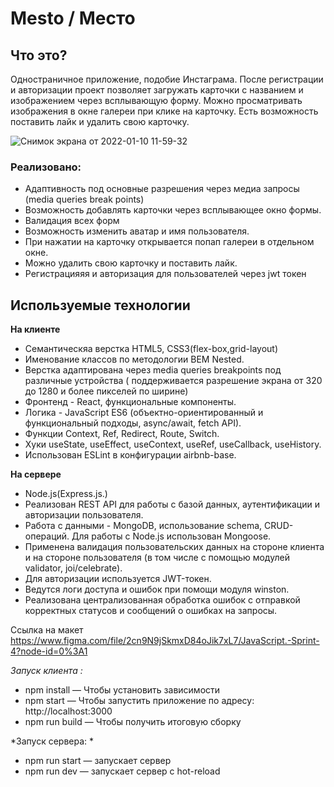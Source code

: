 # Mesto / Место




## Что это?
Одностраничное приложение, подобие Инстаграма. После регистрации и авторизации проект позволяет загружать карточки с названием и изображением через всплывающую форму.
Можно просматривать изображения в окне галереи при клике на карточку. Есть возможность поставить лайк и удалить свою карточку.

![Снимок экрана от 2022-01-10 11-59-32](https://user-images.githubusercontent.com/43962272/148740252-165e3347-6cde-4c5a-ab8e-2923c5be02b0.png)

### Реализовано: 
+ Адаптивность под основные разрешения через медиа запросы (media queries break points)
+ Возможность добавлять карточки через всплывающее окно формы.
+ Валидация всех форм
+ Возможность изменить аватар и имя пользователя. 
+ При нажатии на карточку открывается попап галереи в отдельном окне. 
+ Можно удалить свою карточку и поставить лайк.
+ Регистрацияяя и авторизация для пользователей через jwt токен


## Используемые технологии
**На клиенте**
+ Семантическяа верстка HTML5, CSS3(flex-box,grid-layout)
+ Именование классов по методологии  BEM Nested.
+ Верстка адаптирована через media queries breakpoints под различные устройства ( поддерживается разрешение экрана от 320 до 1280 и более пикселей по ширине)
+ Фронтенд - React, функциональные компоненты.
+ Логика - JavaScript ES6 (объектно-ориентированный и функциональный подходы, async/await, fetch API).
+ Функции Context, Ref, Redirect, Route, Switch.
+ Хуки useState, useEffect, useContext, useRef, useCallback, useHistory.
+ Использован ESLint в конфигурации airbnb-base.

**На сервере** 
+ Node.js(Express.js.)
+ Реализован REST API для работы с базой данных, аутентификации и авторизации пользователя.
+ Работа с данными - MongoDB, использование schema, CRUD-операций. Для работы с Node.js использован Mongoose.
+ Применена валидация пользовательских данных на стороне клиента и на стороне пользователя (в том числе с помощью модулей validator, joi/celebrate).
+ Для авторизации используется JWT-токен.
+ Ведутся логи доступа и ошибок при помощи модуля winston.
+ Реализована централизованная обработка ошибок с отправкой корректных статусов и сообщений о ошибках на запросы.


Ссылка на макет https://www.figma.com/file/2cn9N9jSkmxD84oJik7xL7/JavaScript.-Sprint-4?node-id=0%3A1

*Запуск клиента :*
+ npm install — Чтобы установить зависимости
+ npm start — Чтобы запустить приложение по адресу: http://localhost:3000
+ npm run build — Чтобы получить итоговую сборку

*Запуск сервера: *
+ npm run start — запускает сервер
+ npm run dev — запускает сервер с hot-reload
